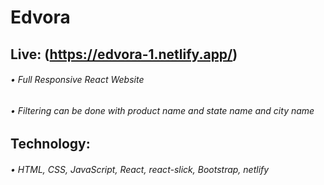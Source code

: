 # Edvora
## Live: (https://edvora-1.netlify.app/)

###### • Full Responsive React Website
###### • Filtering can be done with product name and state name and city name

## Technology: 
###### • HTML, CSS, JavaScript, React, react-slick, Bootstrap, netlify
